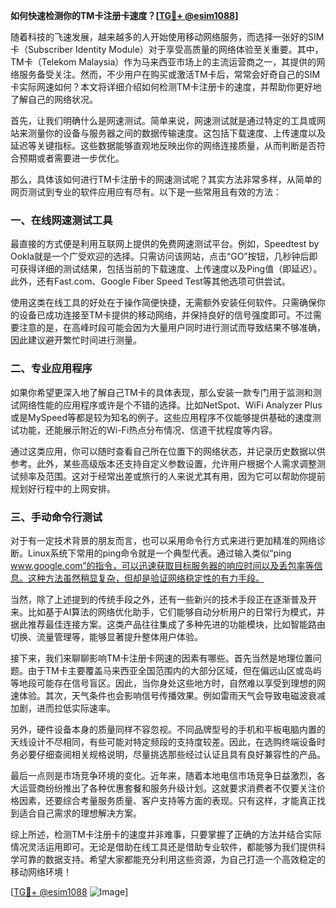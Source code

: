 **如何快速检测你的TM卡注册卡速度？[[TG💪+ @esim1088](https://t.me/s/esim1088)]**

随着科技的飞速发展，越来越多的人开始使用移动网络服务，而选择一张好的SIM卡（Subscriber Identity Module）对于享受高质量的网络体验至关重要。其中，TM卡（Telekom Malaysia）作为马来西亚市场上的主流运营商之一，其提供的网络服务备受关注。然而，不少用户在购买或激活TM卡后，常常会好奇自己的SIM卡实际网速如何？本文将详细介绍如何检测TM卡注册卡的速度，并帮助你更好地了解自己的网络状况。

首先，让我们明确什么是网速测试。简单来说，网速测试就是通过特定的工具或网站来测量你的设备与服务器之间的数据传输速度。这包括下载速度、上传速度以及延迟等关键指标。这些数据能够直观地反映出你的网络连接质量，从而判断是否符合预期或者需要进一步优化。

那么，具体该如何进行TM卡注册卡的网速测试呢？其实方法非常多样，从简单的网页测试到专业的软件应用应有尽有。以下是一些常用且有效的方法：

### 一、在线网速测试工具

最直接的方式便是利用互联网上提供的免费网速测试平台。例如，Speedtest by Ookla就是一个广受欢迎的选择。只需访问该网站，点击“GO”按钮，几秒钟后即可获得详细的测试结果，包括当前的下载速度、上传速度以及Ping值（即延迟）。此外，还有Fast.com、Google Fiber Speed Test等其他选项可供尝试。

使用这类在线工具的好处在于操作简便快捷，无需额外安装任何软件。只需确保你的设备已成功连接至TM卡提供的移动网络，并保持良好的信号强度即可。不过需要注意的是，在高峰时段可能会因为大量用户同时进行测试而导致结果不够准确，因此建议避开繁忙时间进行测量。

### 二、专业应用程序

如果你希望更深入地了解自己TM卡的具体表现，那么安装一款专门用于监测和测试网络性能的应用程序或许是个不错的选择。比如NetSpot、WiFi Analyzer Plus或是MySpeed等都是较为知名的例子。这些应用程序不仅能够提供基础的速度测试功能，还能展示附近的Wi-Fi热点分布情况、信道干扰程度等内容。

通过这类应用，你可以随时查看自己所在位置下的网络状态，并记录历史数据以供参考。此外，某些高级版本还支持自定义参数设置，允许用户根据个人需求调整测试频率及范围。这对于经常出差或旅行的人来说尤其有用，因为它可以帮助你提前规划好行程中的上网安排。

### 三、手动命令行测试

对于有一定技术背景的朋友而言，也可以采用命令行方式来进行更加精准的网络诊断。Linux系统下常用的ping命令就是一个典型代表。通过输入类似“ping www.google.com”的指令，可以迅速获取目标服务器的响应时间以及丢包率等信息。这种方法虽然稍显复杂，但却是验证网络稳定性的有力手段。

当然，除了上述提到的传统手段之外，还有一些新兴的技术手段正在逐渐普及开来。比如基于AI算法的网络优化助手，它们能够自动分析用户的日常行为模式，并据此推荐最佳连接方案。这类产品往往集成了多种先进的功能模块，比如智能路由切换、流量管理等，能够显著提升整体用户体验。

接下来，我们来聊聊影响TM卡注册卡网速的因素有哪些。首先当然是地理位置问题。由于TM卡主要覆盖马来西亚全国范围内的大部分区域，但在偏远山区或岛屿等地段可能存在信号盲区。因此，当你身处这些地方时，自然难以享受到理想的网速体验。其次，天气条件也会影响信号传播效果。例如雷雨天气会导致电磁波衰减加剧，进而拉低实际速率。

另外，硬件设备本身的质量同样不容忽视。不同品牌型号的手机和平板电脑内置的天线设计不尽相同，有些可能对特定频段的支持度较差。因此，在选购终端设备时务必要仔细查阅相关规格说明，尽量挑选那些经过认证且具有良好兼容性的产品。

最后一点则是市场竞争环境的变化。近年来，随着本地电信市场竞争日益激烈，各大运营商纷纷推出了各种优惠套餐和服务升级计划。这就要求消费者不仅要关注价格因素，还要综合考量服务质量、客户支持等方面的表现。只有这样，才能真正找到适合自己需求的理想解决方案。

综上所述，检测TM卡注册卡的速度并非难事，只要掌握了正确的方法并结合实际情况灵活运用即可。无论是借助在线工具还是借助专业软件，都能够为我们提供科学可靠的数据支持。希望大家都能充分利用这些资源，为自己打造一个高效稳定的移动网络环境！

[[TG💪+ @esim1088](https://t.me/s/esim1088) ![Image](https://i.postimg.cc/4NQfJmqS/Snipaste-2025-05-13-00-14-12.png)]